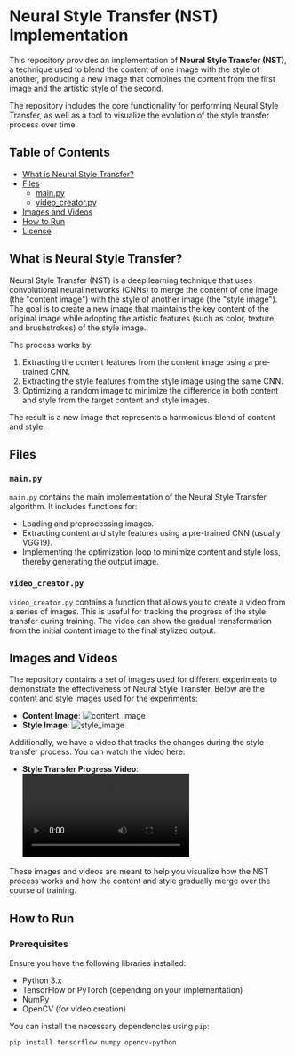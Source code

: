 # Neural Style Transfer (NST) Implementation

This repository provides an implementation of **Neural Style Transfer (NST)**, a technique used to blend the content of one image with the style of another, producing a new image that combines the content from the first image and the artistic style of the second.

The repository includes the core functionality for performing Neural Style Transfer, as well as a tool to visualize the evolution of the style transfer process over time.

## Table of Contents
- [What is Neural Style Transfer?](#what-is-neural-style-transfer)
- [Files](#files)
  - [main.py](#mainpy)
  - [video_creator.py](#video_creatorpy)
- [Images and Videos](#images-and-videos)
- [How to Run](#how-to-run)
- [License](#license)

## What is Neural Style Transfer?

Neural Style Transfer (NST) is a deep learning technique that uses convolutional neural networks (CNNs) to merge the content of one image (the "content image") with the style of another image (the "style image"). The goal is to create a new image that maintains the key content of the original image while adopting the artistic features (such as color, texture, and brushstrokes) of the style image.

The process works by:
1. Extracting the content features from the content image using a pre-trained CNN.
2. Extracting the style features from the style image using the same CNN.
3. Optimizing a random image to minimize the difference in both content and style from the target content and style images.

The result is a new image that represents a harmonious blend of content and style.

## Files

### `main.py`
`main.py` contains the main implementation of the Neural Style Transfer algorithm. It includes functions for:
- Loading and preprocessing images.
- Extracting content and style features using a pre-trained CNN (usually VGG19).
- Implementing the optimization loop to minimize content and style loss, thereby generating the output image.

### `video_creator.py`
`video_creator.py` contains a function that allows you to create a video from a series of images. This is useful for tracking the progress of the style transfer during training. The video can show the gradual transformation from the initial content image to the final stylized output.

## Images and Videos

The repository contains a set of images used for different experiments to demonstrate the effectiveness of Neural Style Transfer. Below are the content and style images used for the experiments:

- **Content Image**: ![content_image](path/to/content_image.jpg)
- **Style Image**: ![style_image](path/to/style_image.jpg)

Additionally, we have a video that tracks the changes during the style transfer process. You can watch the video here:

- **Style Transfer Progress Video**: ![style_transfer_video](path/to/progress_video.mp4)

These images and videos are meant to help you visualize how the NST process works and how the content and style gradually merge over the course of training.

## How to Run

### Prerequisites
Ensure you have the following libraries installed:
- Python 3.x
- TensorFlow or PyTorch (depending on your implementation)
- NumPy
- OpenCV (for video creation)

You can install the necessary dependencies using `pip`:
```bash
pip install tensorflow numpy opencv-python
